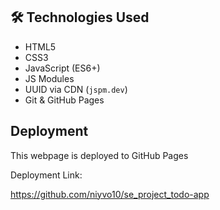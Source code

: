 
## 🛠 Technologies Used

- HTML5
- CSS3
- JavaScript (ES6+)
- JS Modules
- UUID via CDN (`jspm.dev`)
- Git & GitHub Pages

## Deployment

This webpage is deployed to GitHub Pages

Deployment Link:

 https://github.com/niyvo10/se_project_todo-app

 